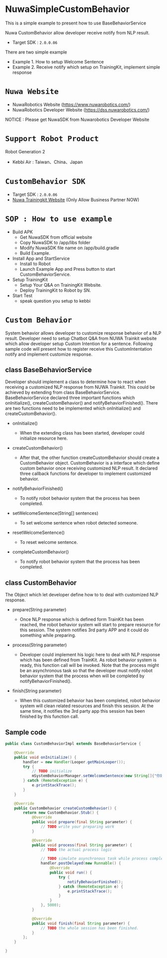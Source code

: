 # NuwaSimpleCustomBehavior
This is a simple example to present how to use BaseBehaviorService

Nuwa CustomBehavior allow developer receive notify from NLP result.
 * Target SDK : `2.0.0.06`

There are two simple example
* Example 1. How to setup Welcome Sentence
* Example 2. Receive notify which setup on TrainingKit, implement simple response

# `Nuwa Website`
* NuwaRobotics Website (https://www.nuwarobotics.com/)
* NuwaRobotics Developer Website (https://dss.nuwarobotics.com/)


NOTICE : Please get NuwaSDK from Nuwarobotics Developer Website

# `Support Robot Product`
Robot Generation 2
* Kebbi Air : Taiwan、China、Japan

# `CustomBehavior SDK`
 * Target SDK : `2.0.0.06`
 * [Nuwa Trainingkit Website](https://trainkit.nuwarobotics.com) (Only Allow Business Partner NOW)

# `SOP : How to use example`
 * Build APK
    + Get NuwaSDK from official website
    + Copy NuwaSDK to /app/libs folder
    + Modify NuwaSDK file name on /app/build.gradle
    + Build Example.
 * Install App and StartService
    + Install to Robot
    + Launch Example App and Press button to start CustomBehaviorService.
 * Setup TrainingKit
    + Setup Your Q&A on TrainingKit Website.
    + Deploy TrainingKit to Robot by SN.
 * Start Test
    + speak question you setup to kebbi

# `Custom Behavior`

System behavior allows developer to customize response behavior of a NLP result.
Developer need to setup Chatbot Q&A from NUWA Trainkit website which allow developer setup Custom Intention for a sentence.
Following sample code will present how to register receive this CustomIntentation notify and implement customize response.


## class BaseBehaviorService
Developer should implement a class to determine how to react when receiving a customized NLP response from NUWA Trainkit. 
This could be achieved by extending from class BaseBehaviorService.
BaseBehaviorService declared three important functions which onInitialize(), createCustomBehavior() and notifyBehaviorFinished(). 
There are two functions need to be implemented which onInitialize() and createCustomBehavior(). 

* onInitialize()
	+ When the extending class has been started, developer could initialize resource here.


* createCustomBehavior()
	+ After that, the other function createCustomBehavior should create a CustomBehavior object. 
	CustomBehavior is a interface which define custom behavior once receiving customized NLP result. 
	It declared three callback functions for developer to implement customized behavior.


* notifyBehaviorFinished()
	+ To notify robot behavior system that the process has been completed.


* setWelcomeSentence(String[] sentences)
	+ To set welcome sentence when robot detected someone. 


* resetWelcomeSentence()
	+ To reset welcome sentence.

* completeCustomBehavior()
	+ To notify robot behavior system that the process has been completed.


## class CustomBehavior
The Object which let developer define how to to deal with customized NLP response.

* prepare(String parameter)
	+ Once NLP response which is defined form TrainKit has been reached, the robot behavior system will start to prepare resource for this session. 
	The system notifies 3rd party APP and it could do something while preparing.


* process(String parameter)
	+ Developer could implement his logic here to deal with NLP response which has been defined from TrainKit.
	As robot behavior system is ready, this function call will be invoked.
	Note that the process might be an asynchronous task so that the developer must notify robot behavior system that the process when will be completed by notifyBehaviorFinished().


* finish(String parameter)
	+ When this customized behavior has been completed, robot behavior system will clean related resources and finish this session.
	At the same time, it notifies the 3rd party app this session has been finished by this function call.


## Sample code
```java
public class CustomBehaviorImpl extends BaseBehaviorService {

    @Override
    public void onInitialize() {
        handler = new Handler(Looper.getMainLooper());
        try {
        	// TODO initialize 
            mSystemBehaviorManager.setWelcomeSentence(new String[]{"你好， %s.這是一個歡迎詞的測試!", "%s, 挖底家", "%s, 有什麼可以為您服務的嗎？"});
        } catch (RemoteException e) {
            e.printStackTrace();
        }
    }

    @Override
    public CustomBehavior createCustomBehavior() {
        return new CustomBehavior.Stub() {
            @Override
            public void prepare(final String parameter) {
				// TODO write your preparing work
            }

            @Override
            public void process(final String parameter) {
				// TODO the actual process logic

                // TODO simulate asynchronous task while process complete
                handler.postDelayed(new Runnable() {
                    @Override
                    public void run() {
                        try {
                            notifyBehaviorFinished();
                        } catch (RemoteException e) {
                            e.printStackTrace();
                        }
                    }
                }, 5000);
            }

            @Override
            public void finish(final String parameter) {
            	// TODO the whole session has been finished. 
            }
        };
    }

}
```
